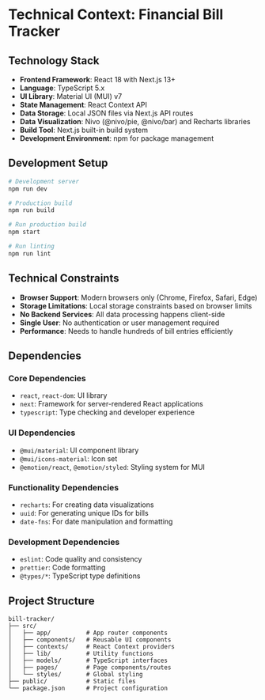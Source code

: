 # Technical Context: Financial Bill Tracker

## Technology Stack
- **Frontend Framework**: React 18 with Next.js 13+
- **Language**: TypeScript 5.x
- **UI Library**: Material UI (MUI) v7
- **State Management**: React Context API
- **Data Storage**: Local JSON files via Next.js API routes
- **Data Visualization**: Nivo (@nivo/pie, @nivo/bar) and Recharts libraries
- **Build Tool**: Next.js built-in build system
- **Development Environment**: npm for package management

## Development Setup
```bash
# Development server
npm run dev

# Production build
npm run build

# Run production build
npm start

# Run linting
npm run lint
```

## Technical Constraints
- **Browser Support**: Modern browsers only (Chrome, Firefox, Safari, Edge)
- **Storage Limitations**: Local storage constraints based on browser limits
- **No Backend Services**: All data processing happens client-side
- **Single User**: No authentication or user management required
- **Performance**: Needs to handle hundreds of bill entries efficiently

## Dependencies
### Core Dependencies
- `react`, `react-dom`: UI library
- `next`: Framework for server-rendered React applications
- `typescript`: Type checking and developer experience

### UI Dependencies
- `@mui/material`: UI component library
- `@mui/icons-material`: Icon set
- `@emotion/react`, `@emotion/styled`: Styling system for MUI

### Functionality Dependencies
- `recharts`: For creating data visualizations
- `uuid`: For generating unique IDs for bills
- `date-fns`: For date manipulation and formatting

### Development Dependencies
- `eslint`: Code quality and consistency
- `prettier`: Code formatting
- `@types/*`: TypeScript type definitions

## Project Structure
```
bill-tracker/
├── src/
│   ├── app/          # App router components  
│   ├── components/   # Reusable UI components
│   ├── contexts/     # React Context providers
│   ├── lib/          # Utility functions
│   ├── models/       # TypeScript interfaces
│   ├── pages/        # Page components/routes
│   └── styles/       # Global styling
├── public/           # Static files
└── package.json      # Project configuration
```
